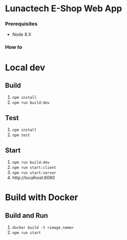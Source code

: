 # Lunactech E-Shop Web App #

### Prerequisites ###
* Node 8.X

### How to ###

# Local dev 
## Build
1. `npm install`
2. `npm run build:dev`

## Test
1. `npm install`
2. `npm test`

## Start
1. `npm run build:dev`
2. `npm run start:client`
3. `npm run start:server`
4. http://localhost:8080

# Build with Docker
## Build and Run
1. `docker build -t <image_name>`
2. `npm run start`
